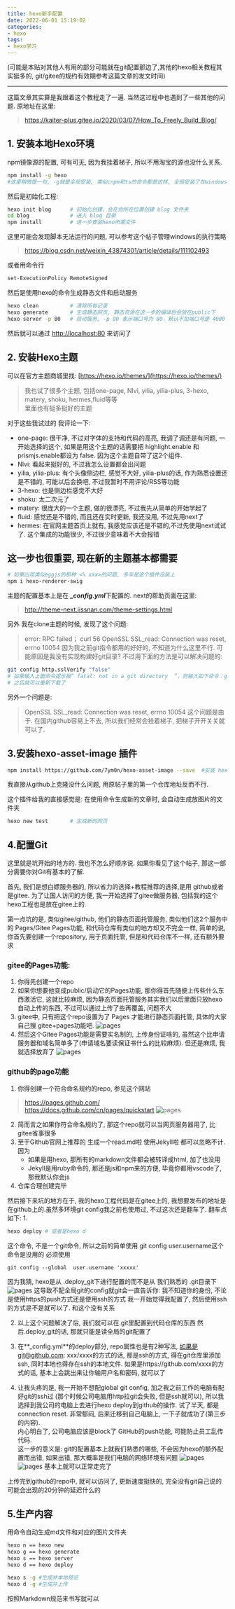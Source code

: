 ```yaml
---
title: hexo新手配置
date: 2022-06-01 15:19:02
categories:
- hexo
tags:
- hexo学习
---
```

(可能是本贴对其他人有用的部分可能就在git配置那边了,其他的hexo相关教程其实挺多的, git/gitee的规约有效期参考这篇文章的发文时间)

---
这篇文章其实算是我跟着这个教程走了一遍. 当然这过程中也遇到了一些其他的问题. 原地址在这里:
> https://kaiter-plus.gitee.io/2020/03/07/How_To_Freely_Build_Blog/
## 1. 安装本地Hexo环境
npm镜像源的配置, 可有可无, 因为我挂着梯子, 所以不用淘宝的源也没什么关系.
```bash
npm install -g hexo
#这里稍微提一句, -g就是全局安装, 类似cnpm和ts的命令都是这样, 全局安装了在windows下就类似应用程序用名字就可以在控制台中使用了
```

然后是初始化工程:
```bash
hexo init blog      # 初始化创建，会在你所在位置创建 blog 文件夹
cd blog             # 进入 blog 目录
npm install         # 进一步安装hexo所需文件
```

这里可能会发现脚本无法运行的问题, 可以参考这个帖子管理windows的执行策略
> https://blog.csdn.net/weixin_43874301/article/details/111102493

或者用命令行
```bash
set-ExecutionPolicy RemoteSigned
```

然后是使用hexo的命令生成静态文件和启动服务
```bash
hexo clean          # 清除所有记录
hexo generate       # 生成静态网页, 静态资源在这一步的编译后会放在public下
hexo server -p 80   # 启动服务, -p 80 表示端口号为 80，默认不加端口号是 4000
```

然后就可以通过 [http://localhost:80](http://localhost:80) 来访问了

## 2. 安装Hexo主题
可以在官方主题商城里找: [https://hexo.io/themes/](https://hexo.io/themes/)

> 我也试了很多个主题, 包括one-page, Nlvi, yilia, yilia-plus, 3-hexo, matery, shoku, hermes,fluid等等  
里面也有挺多挺好的主题

对于这些我试过的 我评论一下:
- one-page: 很干净, 不过对字体的支持和代码的高亮, 我调了调还是有问题, 一开始选择的这个, 如果是用这个主题的话需要把 highlight.enable 和 prismjs.enable都设为 false. 因为这个主题自带了这2个组件.
- Nlvi: 看起来挺好的, 不过我怎么设置都会出问题
- yilia, yilia-plus: 有个头像侧边栏, 感觉不大好, yilia-plus的话, 作为熟悉设置还是不错的, 可能以后会换吧, 不过我暂时不用评论/RSS等功能
- 3-hexo: 也是侧边栏感觉不大好
- shoku: 太二次元了
- matery: 很庞大的一个主题, 做的很漂亮, 不过我先从简单的开始学起了
- fluid: 感觉还是不错的, 而且还在实时更新, 我还没用, 不过先用next了
- hermes: 在官网主题首页上就有, 我感觉应该还是不错的,不过先使用next试试了. 这个集成的功能很少, 不过很少意味着不大会报错

## 这一步也很重要, 现在新的主题基本都需要
```bash
# 如果出现类似eggjs的那种 <% xxx>的问题, 多半是这个插件没装上
npm i hexo-renderer-swig
```

主题的配置基本上是在 ***_config.yml***下配置的.
next的帮助页面在这里:
> http://theme-next.iissnan.com/theme-settings.html


另外 我在clone主题的时候, 发现了这个问题:
> error: RPC failed； curl 56 OpenSSL SSL_read: Connection was reset, errno 10054 
因为我之前git指令都用的好好的, 不知道为什么这里不行.
可能原因是我没有实现构建好git目录?
不过用下面的方法是可以解决问题的:
```bash
git config http.sslVerify "false"
# 如果输入上面命令提示报“ fatal: not in a git directory  ”，则输入如下命令：git init
# 之后就可以重新下载了
```

另外一个问题是: 
> OpenSSL SSL_read: Connection was reset, errno 10054
这个问题是由于. 在国内github容易上不去, 所以我们经常会挂着梯子, 把梯子开开关关就可以了.
## 3.安装hexo-asset-image 插件
```bash
npm install https://github.com/7ym0n/hexo-asset-image --save  #安装 hexo-asset-image 插件
```
我直接从github上克隆没什么问题, 用原帖子里的第一个仓库地址反而不行.

这个插件给我的直接感觉是: 在使用命令生成新的文章时, 会自动生成放图片的文件夹
```bash
hexo new test       # 生成新的网页
```

## 4.配置Git
这里就是坑开始的地方的. 我也不怎么好顺序说. 如果你看见了这个帖子, 那这一部分需要你对Git有基本的了解.

首先, 我们是想白嫖服务器的, 所以省力的选择+教程推荐的选择,是用 github或者是gitee.
为了让国人访问的方便, 我一开始选择了gitee做服务器, 包括我的这个hexo工程也是放在gitee上的.

第一点坑的是, 类似gitee/github, 他们的静态页面托管服务, 类似他们这2个服务中的 Pages/Gitee Pages功能, 和代码仓库有类似的地方却又不完全一样, 简单的说, 你首先要创建一个repository, 用于页面托管, 但是和代码仓库不一样, 还有额外要求
### gitee的Pages功能: 
1. 你得先创建一个repo
2. 如果你想要他变成public/启动它的Pages功能, 那你得首先随便上传些什么东西激活它, 这就比较麻烦, 因为静态页面托管服务其实我们以后里面只放hexo自动上传的东西, 不过可以通过上传了些再覆盖, 问题不大
3. gitee中, 只有把这个repo设置为了 Pages 才能进行静态页面托管, 具体的大家自己搜 gitee+pages功能吧.
![pages](hexo新手配置/001.png)
4. 然后这个Gitee Pages功能是需要实名制的, 上传身份证啥的, 虽然这个比申请服务器和域名简单多了(申请域名要读保证书什么的比较麻烦).
但还是麻烦, 我就选择放弃了
![pages](hexo新手配置/002.png)

### github的page功能
1. 你得创建一个符合命名规约的repo, 参见这个网站
> https://pages.github.com/
> https://docs.github.com/cn/pages/quickstart
![pages](hexo新手配置/003.png)
2. 简而言之如果你符合命名规约了, 那这个repo就可以当网页服务器用了, 比gitee省事很多
3. 至于Github官网上推荐的 生成一个read.md啦 使用Jekyll啦 都可以忽略不计. 因为
    - 如果是用hexo, 那所有的markdown文件都会被转译成html, 加了也没用
    - Jekyll是用ruby命令的, 那还是js和npm来的方便, 毕竟你都用vscode了, 那我默认你会js
4. 仓库合理创建完毕

然后接下来坑的地方在于, 我的hexo工程代码是在gitee上的, 我想要发布的地址是在github上的.虽然多环境git config我之前也使用过, 不过这次还是翻车了. 翻车点如下:
1. 
``` bash
hexo deploy # 或者是hexo d
```
这个命令, 不是一个git命令, 所以之前的简单使用 git config user.username这个命令是没用的
必须使用 
```
git config --global  user.username 'xxxxx'
```
因为我猜, hexo是从 .deploy_git下进行配置的而不是从 我们熟悉的 .git目录下
![pages](hexo新手配置/004.png)
这导致不配全局git的config就git会一直告诉你: 我不知道你的身份, 不论是使用https的push方式还是使用ssh的方式
我一开始觉得我配置了, 然后使用ssh的方式是不是就可以了. 和这个没有关系

2. 以上这个问题解决了后, 我们就可以在.git里配置到代码仓库的东西
然后.deploy_git的话, 那就只能是读全局的git配置了

3. 在**_config.yml**的deploy部分, repo属性也是有2种写法, 如果是git@github.com: xxx/xxxx的方式的话, 那是ssh的方式, 得在git仓库里添加ssh, 同时本地也得存在ssh的本地文件. 如果是https://github.com/xxxx的方式的话, 基本上会跳出来让你输用户名和密码, 就可以了

4. 让我头疼的是, 我一开始不想配global git config, 加之我之前工作的电脑有配好git的ssh过 (那个时候公司电脑用http拉git会失败, 但是ssh就可以), 所以我选择到我公司的电脑上去进行hexo deploy到github的操作. 
试了半天, 都是 connection reset. 非常郁闷, 后来迁移到自己电脑上, 一下子就成功了(第三步的内容).  
内心明白了, 公司电脑应该是block了 GitHub的push功能, 可能防止员工乱传代码.  
这一步的意义是: git的配置基本上就我们熟悉的哪些, 不会因为hexo的额外配置而出错, 如果出错, 那大概率是我们电脑的网络环境有问题
![pages](hexo新手配置/005.png)
![pages](hexo新手配置/006.png)
基本上就可以正常走完了

上传完到github的repo中, 就可以访问了, 更新速度挺快的, 完全没有git自己说的可能会出现的20分钟的延迟什么的

## 5.生产内容
用命令自动生成md文件和对应的图片文件夹
```bash
hexo n == hexo new
hexo g == hexo generate
hexo s == hexo server
hexo d == hexo deploy

hexo s -g #生成并本地预览
hexo d -g #生成并上传
```
按照Markdown规范来书写就可以